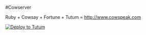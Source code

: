 #Cowserver

Ruby + Cowsay + Fortune + Tutum = http://www.cowspeak.com

[![Deploy to Tutum](https://s.tutum.co/deploy-to-tutum.png)](https://dashboard.tutum.co/stack/deploy/)

